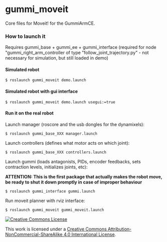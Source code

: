 # gummi_moveit
Core files for Moveit! for the GummiArmCE.

### How to launch it

Requires gummi_base + gummi_ee + gummi_interface (required for node "gummi_right_arm_controller of type "follow_joint_trajectory.py" - not necessary for simulation, but still loaded in demo) 

#### Simulated robot

    $ roslaunch gummi_moveit demo.launch

#### Simulated robot with gui interface

    $ roslaunch gummi_moveit demo.launch usegui:=true

#### Run it on the real robot

Launch manager (roscore and the usb dongles for the dynamixels):

    $ roslaunch gummi_base_XXX manager.launch
    
Launch controllers (defines what motor acts on which joint): 

    $ roslaunch gummi_base_XXX controllers.launch

Launch gummi (loads antagonists, PIDs, encoder feedbacks, sets contraction levels, initializes joints, etc):

**ATTENTION: This is the first package that actually makes the robot move, be ready to shut it down promptly in case of improper behaviour**

    $ roslaunch gummi_interface gummi.launch

Run moveit planner with rviz interface:

    $ roslaunch gummi_moveit gummi_moveit.launch

<a rel="license" href="http://creativecommons.org/licenses/by-nc-sa/4.0/"><img alt="Creative Commons License" style="border-width:0" src="https://i.creativecommons.org/l/by-nc-sa/4.0/88x31.png" /></a><br />

This work is licensed under a <a rel="license" href="http://creativecommons.org/licenses/by-nc-sa/4.0/">Creative Commons Attribution-NonCommercial-ShareAlike 4.0 International License</a>.
